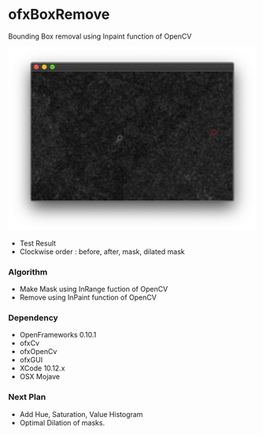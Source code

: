 # ofxBoxRemove
Bounding Box removal using Inpaint function of OpenCV

![result example]( https://github.com/bemoregt/ofxrandomCircle/blob/master/sarching.png "RandSearching")
- Test Result
- Clockwise order : before, after, mask, dilated mask

### Algorithm
- Make Mask using InRange fuction of OpenCV
- Remove using InPaint function of OpenCV

### Dependency
- OpenFrameworks 0.10.1
- ofxCv
- ofxOpenCv
- ofxGUI
- XCode 10.12.x
- OSX Mojave

### Next Plan
- Add Hue, Saturation, Value Histogram
- Optimal Dilation of masks.
